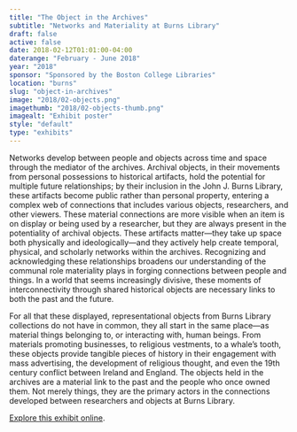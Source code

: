 ```yaml
---
title: "The Object in the Archives"
subtitle: "Networks and Materiality at Burns Library"
draft: false
active: false
date: 2018-02-12T01:01:00-04:00
daterange: "February - June 2018"
year: "2018"
sponsor: "Sponsored by the Boston College Libraries"
location: "burns"
slug: "object-in-archives"
image: "2018/02-objects.png"
imagethumb: "2018/02-objects-thumb.png"
imagealt: "Exhibit poster"
style: "default"
type: "exhibits"
---
```


Networks develop between people and objects across time and space through the mediator of the archives. Archival objects, in their movements from personal possessions to historical artifacts, hold the potential for multiple future relationships; by their inclusion in the John J. Burns Library, these artifacts become public rather than personal property, entering a complex web of connections that includes various objects, researchers, and other viewers. These material connections are more visible when an item is on display or being used by a researcher, but they are always present in the potentiality of archival objects. These artifacts matter—they take up space both physically and ideologically—and they actively help create temporal, physical, and scholarly networks within the archives. Recognizing and acknowledging these relationships broadens our understanding of the communal role materiality plays in forging connections between people and things. In a world that seems increasingly divisive, these moments of interconnectivity through shared historical objects are necessary links to both the past and the future. 

For all that these displayed, representational objects from Burns Library collections do not have in common, they all start in the same place—as material things belonging to, or interacting with, human beings. From materials promoting businesses, to religious vestments, to a whale’s tooth, these objects provide tangible pieces of history in their engagement with mass advertising, the development of religious thought, and even the 19th century conflict between Ireland and England. The objects held in the archives are a material link to the past and the people who once owned them. Not merely things, they are the primary actors in the connections developed between researchers and objects at Burns Library. 

<a href="https://library.bc.edu/burns-exhibits/the-object-in-the-archives/" class="explore" target="_blank">Explore this exhibit online</a>.
